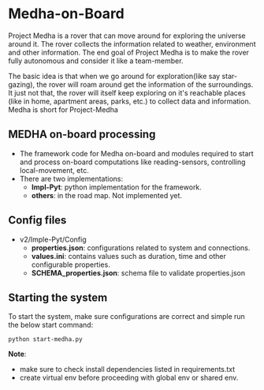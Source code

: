 # Medha-on-Board

Project Medha is a rover that can move around for exploring the universe around it. The rover collects the information related to weather, environment and other information. The end goal of Project Medha is to make the rover fully autonomous and consider it like a team-member.

The basic idea is that when we go around for exploration(like say star-gazing), the rover will roam around get the information of the surroundings. It just not that, the rover will itself keep exploring on it's reachable places (like in home, apartment areas, parks, etc.) to collect data and information. Medha is short for Project-Medha

## MEDHA on-board processing

- The framework code for Medha on-board and modules required to start and process on-board computations like reading-sensors, controlling local-movement, etc.
- There are two implementations:
    -   **Impl-Pyt**: python implementation for the framework.
    -   **others**: in the road map. Not implemented yet.

## Config files

- v2/Imple-Pyt/Config
    -   **properties.json**: configurations related to system and connections.
    -   **values.ini**: contains values such as duration, time and other configurable properties.
    -   **SCHEMA_properties.json**: schema file to validate properties.json

## Starting the system

To start the system, make sure configurations are correct and simple run the below start command:

    python start-medha.py

**Note**:

-   make sure to check install dependencies listed in requirements.txt
-   create virtual env before proceeding with global env or shared env.
